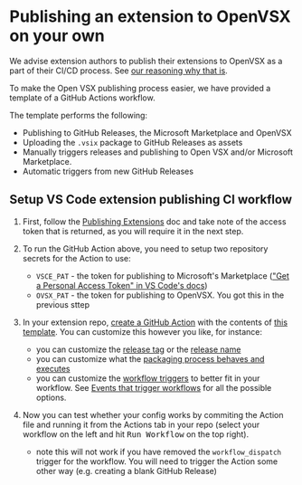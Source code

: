 # Publishing an extension to OpenVSX on your own

We advise extension authors to publish their extensions to OpenVSX as a part of their CI/CD process. See [our reasoning why that is](https://github.com/open-vsx/publish-extensions#when-to-add-an-extension).

To make the Open VSX publishing process easier, we have provided a template of a GitHub Actions workflow. 

The template performs the following:

- Publishing to GitHub Releases, the Microsoft Marketplace and OpenVSX
- Uploading the `.vsix` package to GitHub Releases as assets
- Manually triggers releases and publishing to Open VSX and/or Microsoft Marketplace.
- Automatic triggers from new GitHub Releases

## Setup VS Code extension publishing CI workflow

1. First, follow the [Publishing Extensions](https://github.com/eclipse/openvsx/wiki/Publishing-Extensions) doc and take note of the access token that is returned, as you will require it in the next step.

2. To run the GitHub Action above, you need to setup two repository secrets for the Action to use:

   - `VSCE_PAT` - the token for publishing to Microsoft's Marketplace (["Get a Personal Access Token" in VS Code's docs](https://code.visualstudio.com/api/working-with-extensions/publishing-extension#get-a-personal-access-token))
   - `OVSX_PAT` - the token for publishing to OpenVSX. You got this in the previous sttep

3. In your extension repo, [create a GitHub Action](https://docs.github.com/en/actions/learn-github-actions/understanding-github-actions#create-an-example-workflow) with the contents of [this template](https://github.com/open-vsx/publish-extensions/blob/328222de4a926506731ea2cccd6542e3bdc55afb/docs/exampleCI.yaml). You can customize this however you like, for instance:
   - you can customize the [release tag](https://github.com/open-vsx/publish-extensions/blob/328222de4a926506731ea2cccd6542e3bdc55afb/docs/exampleCI.yaml#L60) or the [release name](https://github.com/open-vsx/publish-extensions/blob/328222de4a926506731ea2cccd6542e3bdc55afb/docs/exampleCI.yaml#L108)
   - you can customize what the [packaging process behaves and executes](https://github.com/open-vsx/publish-extensions/blob/328222de4a926506731ea2cccd6542e3bdc55afb/docs/exampleCI.yaml#L32)
   - you can customize the [workflow triggers](https://github.com/open-vsx/publish-extensions/blob/328222de4a926506731ea2cccd6542e3bdc55afb/docs/exampleCI.yaml#L2) to better fit in your workflow. See [Events that trigger workflows](https://docs.github.com/en/actions/learn-github-actions/events-that-trigger-workflows) for all the possible options. 
4. Now you can test whether your config works by commiting the Action file and running it from the Actions tab in your repo (select your workflow on the left and hit <kbd>Run Workflow</kbd> on the top right).
    - note this will not work if you have removed the `workflow_dispatch` trigger for the workflow. You will need to trigger the Action some other way (e.g. creating a blank GitHub Release)